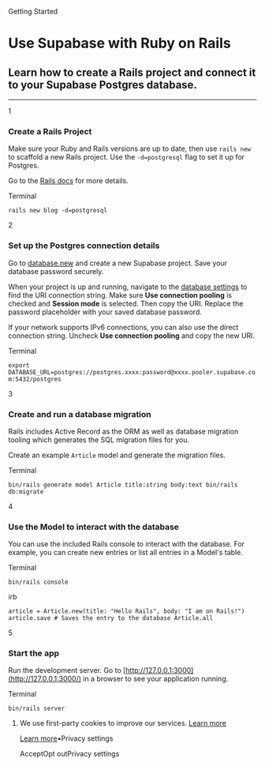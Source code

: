 Getting Started

# Use Supabase with Ruby on Rails

## Learn how to create a Rails project and connect it to your Supabase Postgres database.

* * *

1

### Create a Rails Project

Make sure your Ruby and Rails versions are up to date, then use `rails new` to scaffold a new Rails project. Use the `-d=postgresql` flag to set it up for Postgres.

Go to the [Rails docs](https://guides.rubyonrails.org/getting_started.html) for more details.

Terminal

`
rails new blog -d=postgresql
`

2

### Set up the Postgres connection details

Go to [database.new](https://database.new/) and create a new Supabase project. Save your database password securely.

When your project is up and running, navigate to the [database settings](https://supabase.com/dashboard/project/_/settings/database) to find the URI connection string. Make sure **Use connection pooling** is checked and **Session mode** is selected. Then copy the URI. Replace the password placeholder with your saved database password.

If your network supports IPv6 connections, you can also use the direct connection string. Uncheck **Use connection pooling** and copy the new URI.

Terminal

`
export DATABASE_URL=postgres://postgres.xxxx:password@xxxx.pooler.supabase.com:5432/postgres
`

3

### Create and run a database migration

Rails includes Active Record as the ORM as well as database migration tooling which generates the SQL migration files for you.

Create an example `Article` model and generate the migration files.

Terminal

`
bin/rails generate model Article title:string body:text
bin/rails db:migrate
`

4

### Use the Model to interact with the database

You can use the included Rails console to interact with the database. For example, you can create new entries or list all entries in a Model's table.

Terminal

`
bin/rails console
`

irb

`
article = Article.new(title: "Hello Rails", body: "I am on Rails!")
article.save # Saves the entry to the database
Article.all
`

5

### Start the app

Run the development server. Go to [http://127.0.0.1:3000](http://127.0.0.1:3000/) in a browser to see your application running.

Terminal

`
bin/rails server
`

1. We use first-party cookies to improve our services. [Learn more](https://supabase.com/privacy#8-cookies-and-similar-technologies-used-on-our-european-services)



   [Learn more](https://supabase.com/privacy#8-cookies-and-similar-technologies-used-on-our-european-services)•Privacy settings





   AcceptOpt outPrivacy settings